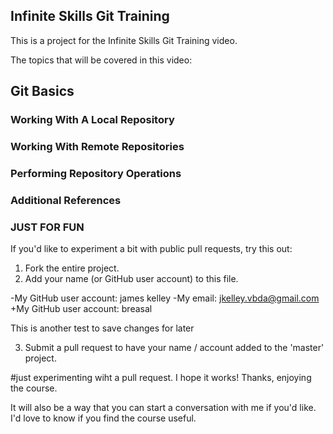 ## Infinite Skills Git Training

This is a project for the Infinite Skills Git Training video.

The topics that will be covered in this video:

## Git Basics

### Working With A Local Repository


### Working With Remote Repositories

### Performing Repository Operations

### Additional References

### JUST FOR FUN

If you'd like to experiment a bit with public pull requests, try this out:

1)  Fork the entire project.
2)  Add your name (or GitHub user account) to this file.

-My GitHub user account: james kelley
-My email: jkelley.vbda@gmail.com
+My GitHub user account: breasal

This is another test to save changes for later

3)  Submit a pull request to have your name / account added to the 'master' project.

#just experimenting wiht a pull request. I hope it works! Thanks, enjoying the course.

It will also be a way that you can start a conversation with me if you'd like.  I'd love to know if you find the course useful.
